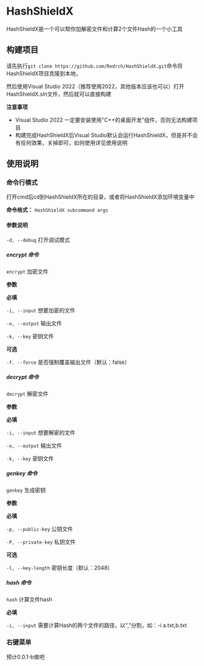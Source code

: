 # HashShieldX

HashShieldX是一个可以帮你加解密文件和计算2个文件Hash的一个小工具

## 构建项目

请先执行`git clone https://github.com/Redrch/HashShieldX.git`命令将HashShieldX项目克隆到本地，

然后使用Visual Studio 2022（推荐使用2022，其他版本应该也可以）打开HashShieldX.sln文件，然后就可以直接构建

**注意事项**

- Visual Studio 2022 一定要安装使用"C++的桌面开发"组件，否则无法构建项目
- 构建完成HashShieldX后Visual Studio默认会运行HashShieldX，但是并不会有任何效果，关掉即可，如何使用详见使用说明

## 使用说明

### 命令行模式

打开cmd后cd到HashShieldX所在的目录，或者将HashShieldX添加环境变量中

**命令格式：** `HashShieldX subcommand args`

#### **参数说明**

`-d, --debug` 打开调试模式

##### encrypt 命令

`encrypt` 加密文件

**参数**

**必填**

`-i, --input` 想要加密的文件

`-o, --output` 输出文件

`-k, --key` 密钥文件

**可选**

`-f. --force` 是否强制覆盖输出文件（默认：false）



##### decrypt 命令

`decrypt` 解密文件

**参数**

**必填**

`-i, --input` 想要解密的文件

`-o, --output` 输出文件

`-k, --key` 密钥文件



##### genkey 命令

`genkey` 生成密钥

**参数**

**必填**

`-p, --public-key` 公钥文件

`-P, --private-key` 私钥文件

**可选**

`-l, --key-length` 密钥长度（默认：2048）



##### hash 命令

`hash` 计算文件hash

**必填**

`-i, --input` 需要计算Hash的两个文件的路径，以","分割，如：-i a.txt,b.txt



### 右键菜单

预计0.0.1-b做吧

